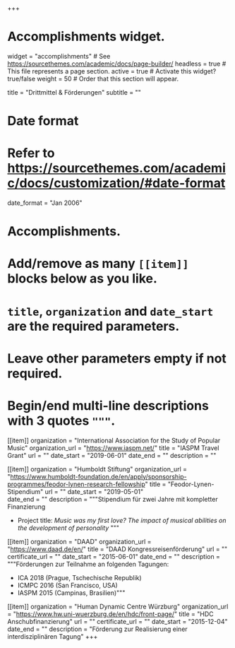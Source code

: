 +++
# Accomplishments widget.
widget = "accomplishments"  # See https://sourcethemes.com/academic/docs/page-builder/
headless = true  # This file represents a page section.
active = true  # Activate this widget? true/false
weight = 50  # Order that this section will appear.

title = "Drittmittel & Förderungen"
subtitle = ""

# Date format
#   Refer to https://sourcethemes.com/academic/docs/customization/#date-format
date_format = "Jan 2006"

# Accomplishments.
#   Add/remove as many `[[item]]` blocks below as you like.
#   `title`, `organization` and `date_start` are the required parameters.
#   Leave other parameters empty if not required.
#   Begin/end multi-line descriptions with 3 quotes `"""`.

[[item]]
  organization = "International Association for the Study of Popular Music"
  organization_url = "https://www.iaspm.net/"
  title = "IASPM Travel Grant"
  url = ""
  date_start = "2019-06-01"
  date_end = ""
  description = ""
  
[[item]]
  organization = "Humboldt Stiftung"
  organization_url = "https://www.humboldt-foundation.de/en/apply/sponsorship-programmes/feodor-lynen-research-fellowship"
  title = "Feodor-Lynen-Stipendium"
  url = ""
  date_start = "2019-05-01"  
  date_end = ""
  description = """Stipendium für zwei Jahre mit kompletter Finanzierung
  * Project title: *Music was my first love? The impact of musical abilities on the development of personality*
  """

[[item]]
  organization = "DAAD"
  organization_url = "https://www.daad.de/en/"
  title = "DAAD Kongressreisenförderung"
  url = ""
  certificate_url = ""
  date_start = "2015-06-01"
  date_end = ""
  description = """Förderungen zur Teilnahme an folgenden Tagungen: 
  * ICA 2018 (Prague, Tschechische Republik) 
  * ICMPC 2016 (San Francisco, USA) 
  * IASPM 2015 (Campinas, Brasilien)"""
  
[[item]]
  organization = "Human Dynamic Centre Würzburg"
  organization_url = "https://www.hw.uni-wuerzburg.de/en/hdc/front-page/"
  title = "HDC Anschubfinanzierung"
  url = ""
  certificate_url = ""
  date_start = "2015-12-04"
  date_end = ""
  description = "Förderung zur Realisierung einer interdisziplinären Tagung"
+++

